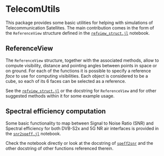 # TelecomUtils

This package provides some basic utilities for helping with simulations of Telecommunication Satellites. The main contribution comes in the form of the `ReferenceView` structure defined in the [`refview_struct.jl`](notebooks/refview_struct.jl) notebook.

## ReferenceView 
The `ReferenceView` structure, together with the associated methods, allow to compute visibility, distance and pointing angles between points in space or on ground. For each of the functions it is possible to specify a reference _face_ to use for computing visibilities. Each object is considered to be a cube, so each of its 6 faces can be selected as a reference.

See the [`refview_struct.jl`](notebooks/refview_struct.jl) or the docstring for `ReferenceView` and for other suggested methods within it for some example usage.

## Spectral efficiency computation
Some basic functionality to map between Signal to Noise Ratio (SNR) and Spectral efficiency for both DVB-S2x and 5G NR air interfaces is provided in the [`snr2speff.jl`](notebooks/snr2speff.jl) notebook.

Check the notebook directly or look at the docstring of [`speff2snr`](@ref) and the other docstring of other functions referenced therein.
